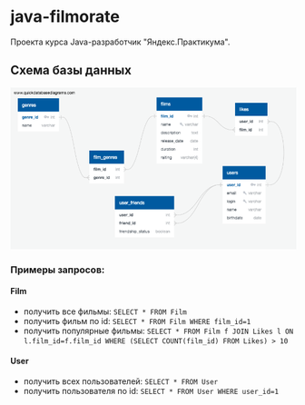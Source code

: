 # java-filmorate
Проекта курса Java-разработчик "Яндекс.Практикума".

## Схема базы данных

![](./src/main/resources/FilmorateDB_schema.png)

### Примеры запросов:

#### Film
* получить все фильмы: `SELECT * FROM Film`
* получить фильм по id: `SELECT * FROM Film WHERE film_id=1`
* получить популярные фильмы: 
`SELECT * FROM Film f JOIN Likes l ON l.film_id=f.film_id WHERE (SELECT COUNT(film_id) FROM Likes) > 10 `

#### User 
* получить всех пользователей:
  `SELECT * FROM User`
* получить пользователя по id: `SELECT * FROM User WHERE user_id=1`